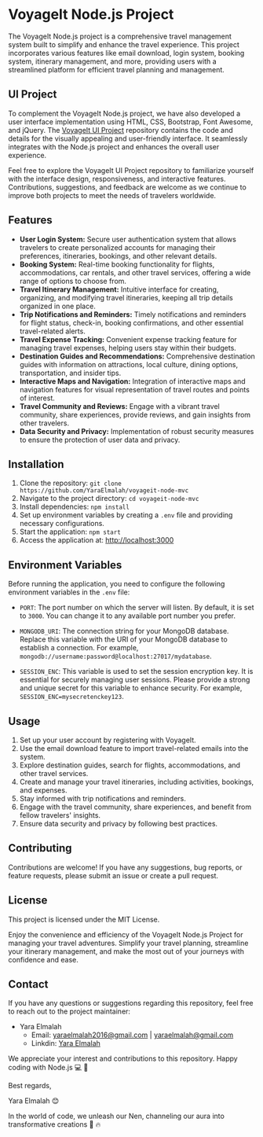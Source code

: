 # VoyageIt Node.js Project

The VoyageIt Node.js project is a comprehensive travel management system built to simplify and enhance the travel experience. This project incorporates various features like email download, login system, booking system, itinerary management, and more, providing users with a streamlined platform for efficient travel planning and management.

## UI Project

To complement the VoyageIt Node.js project, we have also developed a user interface implementation using HTML, CSS, Bootstrap, Font Awesome, and jQuery. The [VoyageIt UI Project](https://github.com/YaraElmalah/voyageIt) repository contains the code and details for the visually appealing and user-friendly interface. It seamlessly integrates with the Node.js project and enhances the overall user experience.

Feel free to explore the VoyageIt UI Project repository to familiarize yourself with the interface design, responsiveness, and interactive features. Contributions, suggestions, and feedback are welcome as we continue to improve both projects to meet the needs of travelers worldwide.


## Features

- **User Login System:** Secure user authentication system that allows travelers to create personalized accounts for managing their preferences, itineraries, bookings, and other relevant details.
- **Booking System:** Real-time booking functionality for flights, accommodations, car rentals, and other travel services, offering a wide range of options to choose from.
- **Travel Itinerary Management:** Intuitive interface for creating, organizing, and modifying travel itineraries, keeping all trip details organized in one place.
- **Trip Notifications and Reminders:** Timely notifications and reminders for flight status, check-in, booking confirmations, and other essential travel-related alerts.
- **Travel Expense Tracking:** Convenient expense tracking feature for managing travel expenses, helping users stay within their budgets.
- **Destination Guides and Recommendations:** Comprehensive destination guides with information on attractions, local culture, dining options, transportation, and insider tips.
- **Interactive Maps and Navigation:** Integration of interactive maps and navigation features for visual representation of travel routes and points of interest.
- **Travel Community and Reviews:** Engage with a vibrant travel community, share experiences, provide reviews, and gain insights from other travelers.
- **Data Security and Privacy:** Implementation of robust security measures to ensure the protection of user data and privacy.

## Installation

1. Clone the repository: `git clone https://github.com/YaraElmalah/voyageit-node-mvc`
2. Navigate to the project directory: `cd voyageit-node-mvc`
3. Install dependencies: `npm install`
4. Set up environment variables by creating a `.env` file and providing necessary configurations.
5. Start the application: `npm start`
6. Access the application at: [http://localhost:3000](http://localhost:3000)

## Environment Variables

Before running the application, you need to configure the following environment variables in the `.env` file:

- `PORT`: The port number on which the server will listen. By default, it is set to `3000`. You can change it to any available port number you prefer.

- `MONGODB_URI`: The connection string for your MongoDB database. Replace this variable with the URI of your MongoDB database to establish a connection. For example, `mongodb://username:password@localhost:27017/mydatabase`.

- `SESSION_ENC`: This variable is used to set the session encryption key. It is essential for securely managing user sessions. Please provide a strong and unique secret for this variable to enhance security. For example, `SESSION_ENC=mysecretenckey123`.

## Usage

1. Set up your user account by registering with VoyageIt.
2. Use the email download feature to import travel-related emails into the system.
3. Explore destination guides, search for flights, accommodations, and other travel services.
4. Create and manage your travel itineraries, including activities, bookings, and expenses.
5. Stay informed with trip notifications and reminders.
6. Engage with the travel community, share experiences, and benefit from fellow travelers' insights.
7. Ensure data security and privacy by following best practices.

## Contributing

Contributions are welcome! If you have any suggestions, bug reports, or feature requests, please submit an issue or create a pull request.


## License

This project is licensed under the MIT License.

Enjoy the convenience and efficiency of the VoyageIt Node.js Project for managing your travel adventures. Simplify your travel planning, streamline your itinerary management, and make the most out of your journeys with confidence and ease.

## Contact

If you have any questions or suggestions regarding this repository, feel free to reach out to the project maintainer:

- Yara Elmalah
  - Email: yaraelmalah2016@gmail.com | yaraelmalah@gmail.com
  - Linkdin: [Yara Elmalah](https://www.linkedin.com/in/yara-elmalah/)

We appreciate your interest and contributions to this repository. Happy coding with Node.js :computer: :clinking_glasses:


Best regards,

Yara Elmalah 😊

In the world of code, we unleash our Nen, channeling our aura into transformative creations :sauropod: :fire:	
